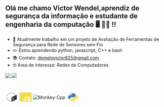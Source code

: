 
## Olá me chamo Victor Wendel,aprendiz de segurança da informação e estudante de engenharia da computação 🖥️ 👨‍💻 !!


- 🎒 Atualmente trabalho em um projeto de Avaliação de Ferramentas de Segurança para Rede de Sensores sem Fio
- ✏️ Estou aprendendo python, javascript, C++ e bash
- 📚 Contato: demelovictor825@gmail.com
- 🤓 Área de interesse: Redes de Computadores


<a href="https://github.com/anuraghazra/github-readme-stats">
  <img height=150 align="center" src="https://github-readme-stats.vercel.app/api?username=MonkeyTecno&show_icons=true&theme=radical" />
</a>
<a href="https://github.com/anuraghazra/convoychat">
  <img height=125 align="center" src="https://github-readme-stats.vercel.app/api/top-langs/?username=MonkeyTecno&hide_progress=true&theme=radical" />
</a>

## ##
 <div style="display: inline_block"><br>
  <img align="center" alt="Monkey-Bash" height="30" width="40" src="https://raw.githubusercontent.com/devicons/devicon/master/icons/bash/bash-plain.svg">
  <img align="center" alt="Monkey-JavaScript" height="30" width="40" src="https://raw.githubusercontent.com/devicons/devicon/master/icons/javascript/javascript-plain.svg">
  <img align="center" alt="Monkey-Cpp" height="30" width="40" src="https://raw.githubusercontent.com/jmnote/z-icons/master/svg/cpp.svg">
  <img align="center" alt="Monkey-Python" height="30" width="40" src="https://raw.githubusercontent.com/devicons/devicon/master/icons/python/python-original.svg">
</div>


  
